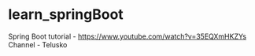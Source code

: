# learn_springBoot

Spring Boot tutorial - https://www.youtube.com/watch?v=35EQXmHKZYs Channel - Telusko
